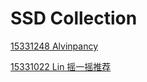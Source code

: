 # SSD Collection

[15331248 Alvinpancy](http:..www.baidu.com)

[15331022 Lin 摇一摇推荐](https://github.com/Meal-Order-System/DashBoard/blob/master/teamwork/img/shake_mobile_sequence.png)